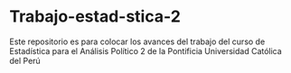 # Trabajo-estad-stica-2
Este repositorio es para colocar los avances del trabajo del curso de Estadística para el Análisis Político 2 de la Pontificia Universidad Católica del Perú
